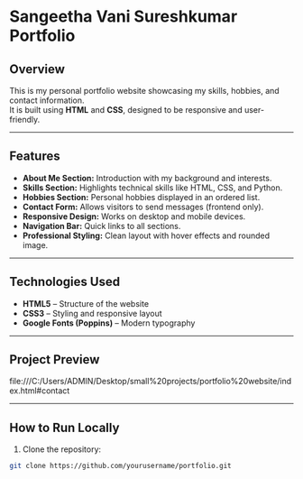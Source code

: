 # Sangeetha Vani Sureshkumar Portfolio

## Overview
This is my personal portfolio website showcasing my skills, hobbies, and contact information.  
It is built using **HTML** and **CSS**, designed to be responsive and user-friendly.  

---

## Features
- **About Me Section:** Introduction with my background and interests.  
- **Skills Section:** Highlights technical skills like HTML, CSS, and Python.  
- **Hobbies Section:** Personal hobbies displayed in an ordered list.  
- **Contact Form:** Allows visitors to send messages (frontend only).  
- **Responsive Design:** Works on desktop and mobile devices.  
- **Navigation Bar:** Quick links to all sections.  
- **Professional Styling:** Clean layout with hover effects and rounded image.  

---

## Technologies Used
- **HTML5** – Structure of the website  
- **CSS3** – Styling and responsive layout  
- **Google Fonts (Poppins)** – Modern typography  

---

## Project Preview
file:///C:/Users/ADMIN/Desktop/small%20projects/portfolio%20website/index.html#contact

---

## How to Run Locally
1. Clone the repository:  
```bash
git clone https://github.com/yourusername/portfolio.git
